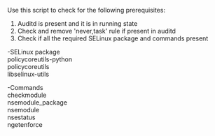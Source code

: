 Use this script to check for the following prerequisites:
  
1. Auditd is present and it is in running state  
2. Check and remove 'never,task' rule if present in auditd  
3. Check if all the required SELinux package and commands present 
      
-SELinux package  
    policycoreutils-python  
    policycoreutils  
    libselinux-utils  
      
-Commands  
    checkmodule  
    nsemodule_package  
    nsemodule  
    nsestatus  
    ngetenforce